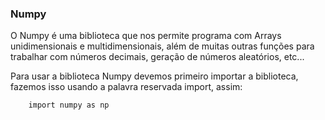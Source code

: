 ### **Numpy**

O Numpy é uma biblioteca que nos permite programa com Arrays unidimensionais e multidimensionais, além de muitas outras funções para trabalhar com números decimais, geração de números aleatórios, etc...

Para usar a biblioteca Numpy devemos primeiro importar a biblioteca, fazemos isso usando a palavra reservada import, assim: 
        
        import numpy as np
  

